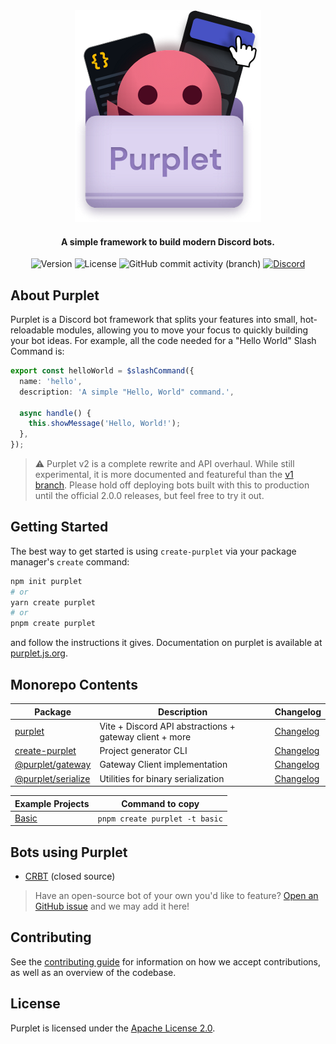 <div align="center">
  <img alt="Purplet" src="sites/purplet.js.org/static/img/purplet-artwork.png" >
  <h4>A simple framework to build modern Discord bots.</h4>
  <div>
    <img src="https://img.shields.io/npm/v/purplet?color=c4aaff&label=version" alt="Version">
    <img src="https://img.shields.io/github/license/CRBT-Team/Purplet?color=c4aaff" alt="License">
    <img alt="GitHub commit activity (branch)" src="https://img.shields.io/github/commit-activity/m/CRBT-Team/Purplet?color=c4aaff">
    <a href="https://discord.gg/AvwhNtsgAC"><img src="https://img.shields.io/discord/782584672298729473?color=c4aaff&label=Discord&logo=discord&logoColor=white" alt="Discord"></a>
  </div>
</div>

## About Purplet

Purplet is a Discord bot framework that splits your features into small, hot-reloadable modules, allowing you to move your focus to quickly building your bot ideas. For example, all the code needed for a "Hello World" Slash Command is:

```ts
export const helloWorld = $slashCommand({
  name: 'hello',
  description: 'A simple "Hello, World" command.',

  async handle() {
    this.showMessage('Hello, World!');
  },
});
```

> ⚠️ Purplet v2 is a complete rewrite and API overhaul. While still experimental, it is more documented and featureful than the [v1 branch][v1]. Please hold off deploying bots built with this to production until the official 2.0.0 releases, but feel free to try it out.

[v1]: https://github.com/CRBT-Team/Purplet/tree/v1

## Getting Started

The best way to get started is using `create-purplet` via your package manager's `create` command:

```sh
npm init purplet
# or
yarn create purplet
# or
pnpm create purplet
```

and follow the instructions it gives. Documentation on purplet is available at [purplet.js.org](https://purplet.js.org/docs/getting-started).

## Monorepo Contents

| Package | Description | Changelog |
| --- | --- | --- |
| [purplet](packages/purplet) | Vite + Discord API abstractions + gateway client + more | [Changelog](packages/purplet/CHANGELOG.md) |
| [create-purplet](packages/create-purplet) | Project generator CLI | [Changelog](packages/create-purplet/CHANGELOG.md) |
| [@purplet/gateway](packages/gateway) | Gateway Client implementation | [Changelog](packages/gateway/CHANGELOG.md) |
| [@purplet/serialize](packages/serialize) | Utilities for binary serialization | [Changelog](packages/serialize/CHANGELOG.md) |

| Example Projects        | Command to copy                |
| ----------------------- | ------------------------------ |
| [Basic](examples/basic) | `pnpm create purplet -t basic` |

## Bots using Purplet

- [CRBT](https://crbt.app/) (closed source)

> Have an open-source bot of your own you'd like to feature? [Open an GitHub issue](https://github.com/CRBT-Team/Purplet/issues) and we may add it here!

## Contributing

See the [contributing guide](CONTRIBUTING.md) for information on how we accept contributions, as well as an overview of the codebase.

## License

Purplet is licensed under the [Apache License 2.0](https://github.com/CRBT-Team/Purplet/blob/main/LICENSE).

